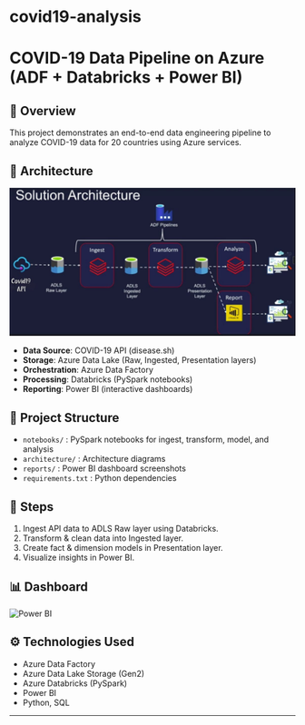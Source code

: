 # covid19-analysis
# COVID-19 Data Pipeline on Azure (ADF + Databricks + Power BI)

## 📌 Overview
This project demonstrates an end-to-end data engineering pipeline to analyze COVID-19 data for 20 countries using Azure services.

## 🚀 Architecture
![Architecture Diagram](covidazure.jpeg)

- **Data Source**: COVID-19 API (disease.sh)
- **Storage**: Azure Data Lake (Raw, Ingested, Presentation layers)
- **Orchestration**: Azure Data Factory
- **Processing**: Databricks (PySpark notebooks)
- **Reporting**: Power BI (interactive dashboards)

## 📂 Project Structure
- `notebooks/` : PySpark notebooks for ingest, transform, model, and analysis
- `architecture/` : Architecture diagrams
- `reports/` : Power BI dashboard screenshots
- `requirements.txt` : Python dependencies

## 🔑 Steps
1. Ingest API data to ADLS Raw layer using Databricks.
2. Transform & clean data into Ingested layer.
3. Create fact & dimension models in Presentation layer.
4. Visualize insights in Power BI.

## 📊 Dashboard
![Power BI](reports/covid19powerBi.pbix)

## ⚙️ Technologies Used
- Azure Data Factory
- Azure Data Lake Storage (Gen2)
- Azure Databricks (PySpark)
- Power BI
- Python, SQL

---

